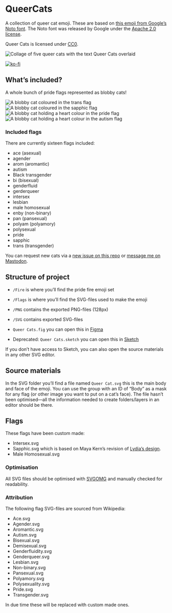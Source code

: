 # QueerCats

A collection of queer cat emoji. These are based on [this emoji from Google’s Noto font](https://github.com/googlefonts/noto-emoji/blob/bf295c4/svg/emoji_u1f610.svg). The Noto font was released by Google under the [Apache 2.0 license](https://www.apache.org/licenses/LICENSE-2.0).

Queer Cats is licensed under [CC0](https://creativecommons.org/share-your-work/public-domain/cc0/).

![Collage of five queer cats with the text Queer Cats overlaid](https://zoebijl.github.io/QueerCats/meta/Banner.png)

[![ko-fi](https://ko-fi.com/img/githubbutton_sm.svg)](https://ko-fi.com/P5P7GOFCE)

## What’s included?

A whole bunch of pride flags represented as blobby cats!

![A blobby cat coloured in the trans flag](https://zoebijl.github.io/QueerCats/PNG/body/QueerCat_Trans.png)
![A blobby cat coloured in the sapphic flag](https://zoebijl.github.io/QueerCats/PNG/body/QueerCat_Sapphic.png)
![A blobby cat holding a heart colour in the pride flag](https://zoebijl.github.io/QueerCats/PNG/heart/QueerCatHeart_Pride.png)
![A blobby cat holding a heart colour in the autism flag](https://zoebijl.github.io/QueerCats/PNG/heart/QueerCatHeart_Autism.png)

### Included flags

There are currently sixteen flags included:

- ace (asexual)
- agender
- arom (aromantic)
- autism
- Black transgender
- bi (bisexual)
- genderfluid
- gerderqueer
- intersex
- lesbian
- male homosexual
- enby (non-binary)
- pan (pansexual)
- polyam (polyamory)
- polysexual
- pride
- sapphic
- trans (transgender)

You can request new cats via a [new issue on this repo](https://github.com/ZoeBijl/QueerCats/issues/new) or [message me on Mastodon](https://queer.garden/@moiety).

## Structure of project

- `/Fire` is where you’ll find the pride fire emoji set

- `/Flags` is where you’ll find the SVG-files used to make the emoji

- `/PNG` contains the exported PNG-files (128px)

- `/SVG` contains exported SVG-files

- `Queer Cats.fig` you can open this in [Figma](https://www.figma.com/)

- Deprecated: `Queer Cats.sketch` you can open this in [Sketch](https://www.sketch.com/)

If you don’t have access to Sketch, you can also open the source materials in any other SVG editor.

## Source materials

In the SVG folder you’ll find a file named `Queer Cat.svg` this is the main body and face of the emoji. You can use the group with an ID of “Body” as a mask for any flag (or other image you want to put on a cat’s face). The file hasn’t been optimised—all the information needed to create folders/layers in an editor should be there.

## Flags

These flags have been custom made:

- Intersex.svg
- Sapphic.svg which is based on Maya Kern’s revision of [Lydia’s design](https://medium.com/@lydiandragon/a-lesbian-flag-for-everyone-cef397b89459).
- Male Homosexual.svg

### Optimisation

All SVG files should be optimised with [SVGOMG](https://jakearchibald.github.io/svgomg/) and manually checked for readability.

### Attribution

The following flag SVG-files are sourced from Wikipedia:

- Ace.svg
- Agender.svg
- Aromantic.svg
- Autism.svg
- Bisexual.svg
- Demisexual.svg
- Genderfluidity.svg
- Genderqueer.svg
- Lesbian.svg
- Non-binary.svg
- Pansexual.svg
- Polyamory.svg
- Polysexuality.svg
- Pride.svg
- Transgender.svg

In due time these will be replaced with custom made ones.

